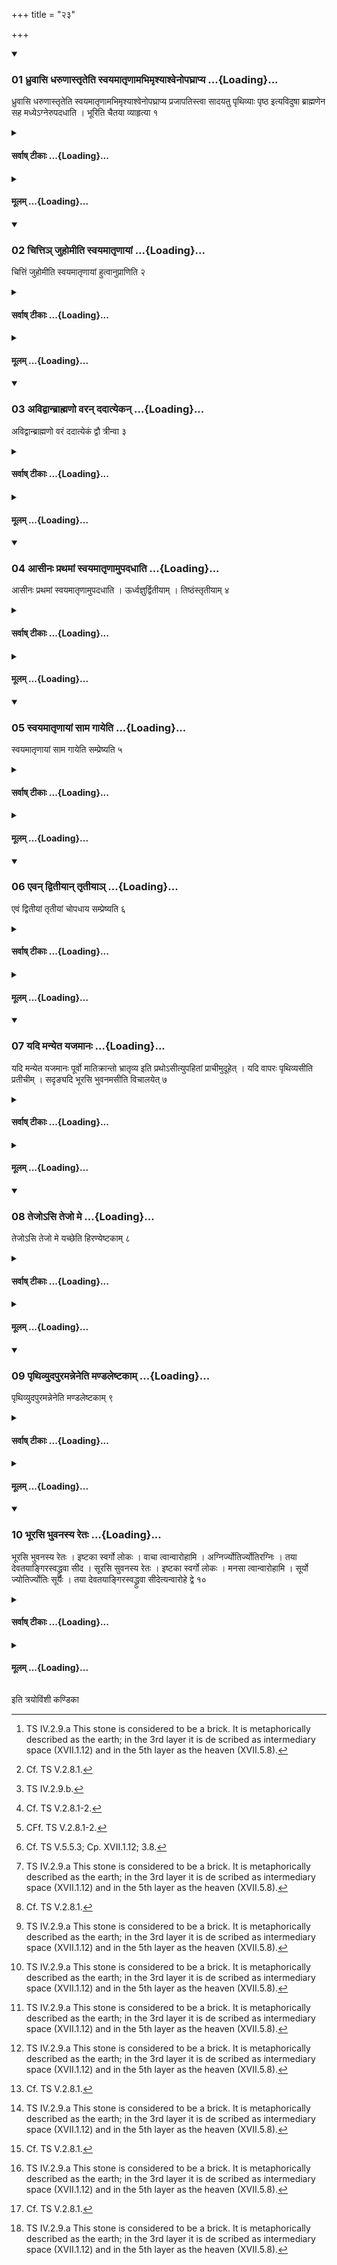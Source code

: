 +++
title = "२३"

+++

<div class="js_include" includetitle="true" newlevelforh1="3" unfilled url="/vedAH_yajuH/taittirIyam/sUtram/ApastambaH/shrautam/vishvAsa-prastutiH/16/23/01_dhruvAsi_dharuNAstRteti_svayamAtRNAmabhimRshyAshvenopaghrApya.md">
<details open><summary><h3>01 ध्रुवासि धरुणास्तृतेति स्वयमातृणामभिमृश्याश्वेनोपघ्राप्य ...{Loading}...</h3></summary>

ध्रुवासि धरुणास्तृतेति स्वयमातृणामभिमृश्याश्वेनोपघ्राप्य प्रजापतिस्त्वा सादयतु पृथिव्याः पृष्ठ इत्यविदुषा ब्राह्मणेन सह मध्येऽग्नेरुपदधाति । भूरिति चैतया व्याहृत्या १
</details>
</div>
<div class="js_include collapsed" newlevelforh1="4" title="सर्वाष् टीकाः" unfilled url="/vedAH_yajuH/taittirIyam/sUtram/ApastambaH/shrautam/sarvASh_TIkAH/16/23/01_dhruvAsi_dharuNAstRteti_svayamAtRNAmabhimRshyAshvenopaghrApya.md">
<details><summary><h4>सर्वाष् टीकाः ...{Loading}...</h4></summary>
<details><summary>थिते</summary>

1. with dhruvāsi dharuṇāstr̥ta...[^1] having touched the naturally perforated stone,[^2] having caused the horse smell it[^3], with prajāpatistvā sādayatu pr̥thivyāḥ pr̥ṣṭhe[^4] the Adhvaryu along with an ignorant Brāhmin[^5], places it (the naturally perforated stone) in the central part of the place on which fire-altar-building is going to be built and with this sacred utterance viz. bhūḥ[^6].  

[^1]: TS IV.2.9.a This stone is considered to be a brick. It is metaphorically described as the earth; in the 3rd layer it is de scribed as intermediary space (XVII.1.12) and in the 5th layer as the heaven (XVII.5.8).  

[^2]: Cf. TS V.2.8.1.  

[^3]: TS IV.2.9.b.  

[^4]: Cf. TS V.2.8.1-2.  

[^5]: CFf. TS V.2.8.1-2.  

[^6]: Cf. TS V.5.5.3; Cp. XVII.1.12; 3.8.  
</details>
</details>
</div>
<div class="js_include collapsed" newlevelforh1="4" title="मूलम्" unfilled url="/vedAH_yajuH/taittirIyam/sUtram/ApastambaH/shrautam/mUlam/16/23/01_dhruvAsi_dharuNAstRteti_svayamAtRNAmabhimRshyAshvenopaghrApya.md">
<details><summary><h4>मूलम् ...{Loading}...</h4></summary>

ध्रुवासि धरुणास्तृतेति स्वयमातृणामभिमृश्याश्वेनोपघ्राप्य प्रजापतिस्त्वा सादयतु पृथिव्याः पृष्ठ इत्यविदुषा ब्राह्मणेन सह मध्येऽग्नेरुपदधाति । भूरिति चैतया व्याहृत्या १
</details>
</div>
<div class="js_include" includetitle="true" newlevelforh1="3" unfilled url="/vedAH_yajuH/taittirIyam/sUtram/ApastambaH/shrautam/vishvAsa-prastutiH/16/23/02_chitti~n_juhomIti_svayamAtRNAyAM.md">
<details open><summary><h3>02 चित्तिञ् जुहोमीति स्वयमातृणायां ...{Loading}...</h3></summary>

चित्तिं जुहोमीति स्वयमातृणायां हुत्वानुप्राणिति २
</details>
</div>
<div class="js_include collapsed" newlevelforh1="4" title="सर्वाष् टीकाः" unfilled url="/vedAH_yajuH/taittirIyam/sUtram/ApastambaH/shrautam/sarvASh_TIkAH/16/23/02_chitti~n_juhomIti_svayamAtRNAyAM.md">
<details><summary><h4>सर्वाष् टीकाः ...{Loading}...</h4></summary>
<details><summary>थिते</summary>

2. Having offered a libation of ghee on the naturally perforated stone with cittim juhomi...[^1] he breathes on it.[^2]  

[^1]: TS V.5.4.3.  

[^2]: Cf. TS V.5.5.2. For similar breathing see XVII.1.13; XVII.3.9.  
</details>
</details>
</div>
<div class="js_include collapsed" newlevelforh1="4" title="मूलम्" unfilled url="/vedAH_yajuH/taittirIyam/sUtram/ApastambaH/shrautam/mUlam/16/23/02_chitti~n_juhomIti_svayamAtRNAyAM.md">
<details><summary><h4>मूलम् ...{Loading}...</h4></summary>

चित्तिं जुहोमीति स्वयमातृणायां हुत्वानुप्राणिति २
</details>
</div>
<div class="js_include" includetitle="true" newlevelforh1="3" unfilled url="/vedAH_yajuH/taittirIyam/sUtram/ApastambaH/shrautam/vishvAsa-prastutiH/16/23/03_avidvAnbrAhmaNo_varan_dadAtyekan.md">
<details open><summary><h3>03 अविद्वान्ब्राह्मणो वरन् ददात्येकन् ...{Loading}...</h3></summary>

अविद्वान्ब्राह्मणो वरं ददात्येकं द्वौ त्रीन्वा ३
</details>
</div>
<div class="js_include collapsed" newlevelforh1="4" title="सर्वाष् टीकाः" unfilled url="/vedAH_yajuH/taittirIyam/sUtram/ApastambaH/shrautam/sarvASh_TIkAH/16/23/03_avidvAnbrAhmaNo_varan_dadAtyekan.md">
<details><summary><h4>सर्वाष् टीकाः ...{Loading}...</h4></summary>
<details><summary>थिते</summary>

3. The ignorant Brahmin gives one or two or three boons (gifts) (chosen by the Adhvaryu) (out of the possessions of the sacrificer to the Adhvaryu)[^1].  

[^1]: Cf. TS V.2.8.2.  
</details>
</details>
</div>
<div class="js_include collapsed" newlevelforh1="4" title="मूलम्" unfilled url="/vedAH_yajuH/taittirIyam/sUtram/ApastambaH/shrautam/mUlam/16/23/03_avidvAnbrAhmaNo_varan_dadAtyekan.md">
<details><summary><h4>मूलम् ...{Loading}...</h4></summary>

अविद्वान्ब्राह्मणो वरं ददात्येकं द्वौ त्रीन्वा ३
</details>
</div>
<div class="js_include" includetitle="true" newlevelforh1="3" unfilled url="/vedAH_yajuH/taittirIyam/sUtram/ApastambaH/shrautam/vishvAsa-prastutiH/16/23/04_AsInaH_prathamAM_svayamAtRNAmupadadhAti.md">
<details open><summary><h3>04 आसीनः प्रथमां स्वयमातृणामुपदधाति ...{Loading}...</h3></summary>

आसीनः प्रथमां स्वयमातृणामुपदधाति । ऊर्ध्वज्ञुर्द्वितीयाम् । तिष्ठंस्तृतीयाम् ४
</details>
</div>
<div class="js_include collapsed" newlevelforh1="4" title="सर्वाष् टीकाः" unfilled url="/vedAH_yajuH/taittirIyam/sUtram/ApastambaH/shrautam/sarvASh_TIkAH/16/23/04_AsInaH_prathamAM_svayamAtRNAmupadadhAti.md">
<details><summary><h4>सर्वाष् टीकाः ...{Loading}...</h4></summary>
<details><summary>थिते</summary>

4. The Adhvaryu places the first naturally perforated stone while sitting; with his knees raised up the second; while standing, the third.  
</details>
</details>
</div>
<div class="js_include collapsed" newlevelforh1="4" title="मूलम्" unfilled url="/vedAH_yajuH/taittirIyam/sUtram/ApastambaH/shrautam/mUlam/16/23/04_AsInaH_prathamAM_svayamAtRNAmupadadhAti.md">
<details><summary><h4>मूलम् ...{Loading}...</h4></summary>

आसीनः प्रथमां स्वयमातृणामुपदधाति । ऊर्ध्वज्ञुर्द्वितीयाम् । तिष्ठंस्तृतीयाम् ४
</details>
</div>
<div class="js_include" includetitle="true" newlevelforh1="3" unfilled url="/vedAH_yajuH/taittirIyam/sUtram/ApastambaH/shrautam/vishvAsa-prastutiH/16/23/05_svayamAtRNAyAM_sAma_gAyeti.md">
<details open><summary><h3>05 स्वयमातृणायां साम गायेति ...{Loading}...</h3></summary>

स्वयमातृणायां साम गायेति सम्प्रेष्यति ५
</details>
</div>
<div class="js_include collapsed" newlevelforh1="4" title="सर्वाष् टीकाः" unfilled url="/vedAH_yajuH/taittirIyam/sUtram/ApastambaH/shrautam/sarvASh_TIkAH/16/23/05_svayamAtRNAyAM_sAma_gAyeti.md">
<details><summary><h4>सर्वाष् टीकाः ...{Loading}...</h4></summary>
<details><summary>थिते</summary>

5. In connection with the naturally perforated (stone) he orders. “Sing the sāman”;[^1] 

[^1] Cf. ŚB VIII.7.4.5. Here the Bhūḥ Sāman, Bhuvaḥ Sāman and the Svaḥ Sāman are to be sung.  
</details>
</details>
</div>
<div class="js_include collapsed" newlevelforh1="4" title="मूलम्" unfilled url="/vedAH_yajuH/taittirIyam/sUtram/ApastambaH/shrautam/mUlam/16/23/05_svayamAtRNAyAM_sAma_gAyeti.md">
<details><summary><h4>मूलम् ...{Loading}...</h4></summary>

स्वयमातृणायां साम गायेति सम्प्रेष्यति ५
</details>
</div>
<div class="js_include" includetitle="true" newlevelforh1="3" unfilled url="/vedAH_yajuH/taittirIyam/sUtram/ApastambaH/shrautam/vishvAsa-prastutiH/16/23/06_evan_dvitIyAn_tRtIyA~n.md">
<details open><summary><h3>06 एवन् द्वितीयान् तृतीयाञ् ...{Loading}...</h3></summary>

एवं द्वितीयां तृतीयां चोपधाय सम्प्रेष्यति ६
</details>
</div>
<div class="js_include collapsed" newlevelforh1="4" title="सर्वाष् टीकाः" unfilled url="/vedAH_yajuH/taittirIyam/sUtram/ApastambaH/shrautam/sarvASh_TIkAH/16/23/06_evan_dvitIyAn_tRtIyA~n.md">
<details><summary><h4>सर्वाष् टीकाः ...{Loading}...</h4></summary>
<details><summary>थिते</summary>

6. in the same way after having placed the second and the third (naturally perforated stones), he orders.  
</details>
</details>
</div>
<div class="js_include collapsed" newlevelforh1="4" title="मूलम्" unfilled url="/vedAH_yajuH/taittirIyam/sUtram/ApastambaH/shrautam/mUlam/16/23/06_evan_dvitIyAn_tRtIyA~n.md">
<details><summary><h4>मूलम् ...{Loading}...</h4></summary>

एवं द्वितीयां तृतीयां चोपधाय सम्प्रेष्यति ६
</details>
</div>
<div class="js_include" includetitle="true" newlevelforh1="3" unfilled url="/vedAH_yajuH/taittirIyam/sUtram/ApastambaH/shrautam/vishvAsa-prastutiH/16/23/07_yadi_manyeta_yajamAnaH.md">
<details open><summary><h3>07 यदि मन्येत यजमानः ...{Loading}...</h3></summary>

यदि मन्येत यजमानः पूर्वो मातिक्रान्तो भ्रातृव्य इति प्रथोऽसीत्युपहितां प्राचीमुदूहेत् । यदि वापरः पृथिव्यसीति प्रतीचीम् । सदृङ्यदि भूरसि भुवनमसीति विचालयेत् ७
</details>
</div>
<div class="js_include collapsed" newlevelforh1="4" title="सर्वाष् टीकाः" unfilled url="/vedAH_yajuH/taittirIyam/sUtram/ApastambaH/shrautam/sarvASh_TIkAH/16/23/07_yadi_manyeta_yajamAnaH.md">
<details><summary><h4>सर्वाष् टीकाः ...{Loading}...</h4></summary>
<details><summary>थिते</summary>

7. If the sacrificer thinks, "The enemy in the east has attacked me, he should push it (the naturally perforated stone) to the east after it has been placed, with pratho'si...; if... in the west... to west... with pr̥thivyasi.. if he thinks. “The enemy having the same view[^1] as mine has attached me” he should move it (the naturally perforated stone) with bhūrasi bhuvanamasi...[^2]  

[^1]: i.e. who is standing next to the sacrificer and facing the same side as he.  

[^2]: Cf. KS XX.6; cp. MS III.2.6. For the formulae cp. TS IV.2.9.b.  
</details>
</details>
</div>
<div class="js_include collapsed" newlevelforh1="4" title="मूलम्" unfilled url="/vedAH_yajuH/taittirIyam/sUtram/ApastambaH/shrautam/mUlam/16/23/07_yadi_manyeta_yajamAnaH.md">
<details><summary><h4>मूलम् ...{Loading}...</h4></summary>

यदि मन्येत यजमानः पूर्वो मातिक्रान्तो भ्रातृव्य इति प्रथोऽसीत्युपहितां प्राचीमुदूहेत् । यदि वापरः पृथिव्यसीति प्रतीचीम् । सदृङ्यदि भूरसि भुवनमसीति विचालयेत् ७
</details>
</div>
<div class="js_include" includetitle="true" newlevelforh1="3" unfilled url="/vedAH_yajuH/taittirIyam/sUtram/ApastambaH/shrautam/vishvAsa-prastutiH/16/23/08_tejo-si_tejo_me.md">
<details open><summary><h3>08 तेजोऽसि तेजो मे ...{Loading}...</h3></summary>

तेजोऽसि तेजो मे यच्छेति हिरण्येष्टकाम् ८
</details>
</div>
<div class="js_include collapsed" newlevelforh1="4" title="सर्वाष् टीकाः" unfilled url="/vedAH_yajuH/taittirIyam/sUtram/ApastambaH/shrautam/sarvASh_TIkAH/16/23/08_tejo-si_tejo_me.md">
<details><summary><h4>सर्वाष् टीकाः ...{Loading}...</h4></summary>
<details><summary>थिते</summary>

8. With tejosi tejo me yacchat[^1] he places the golden brick[^2].  

[^1]: TS V.7.6.  

[^2]: i.e. a piece of gold; cp. XVI. 13.10. For this Sūtra cf. TS V.7.6.2   
</details>
</details>
</div>
<div class="js_include collapsed" newlevelforh1="4" title="मूलम्" unfilled url="/vedAH_yajuH/taittirIyam/sUtram/ApastambaH/shrautam/mUlam/16/23/08_tejo-si_tejo_me.md">
<details><summary><h4>मूलम् ...{Loading}...</h4></summary>

तेजोऽसि तेजो मे यच्छेति हिरण्येष्टकाम् ८
</details>
</div>
<div class="js_include" includetitle="true" newlevelforh1="3" unfilled url="/vedAH_yajuH/taittirIyam/sUtram/ApastambaH/shrautam/vishvAsa-prastutiH/16/23/09_pRthivyudapuramanneneti_maNDaleShTakAm.md">
<details open><summary><h3>09 पृथिव्युदपुरमन्नेनेति मण्डलेष्टकाम् ...{Loading}...</h3></summary>

पृथिव्युदपुरमन्नेनेति मण्डलेष्टकाम् ९
</details>
</div>
<div class="js_include collapsed" newlevelforh1="4" title="सर्वाष् टीकाः" unfilled url="/vedAH_yajuH/taittirIyam/sUtram/ApastambaH/shrautam/sarvASh_TIkAH/16/23/09_pRthivyudapuramanneneti_maNDaleShTakAm.md">
<details><summary><h4>सर्वाष् टीकाः ...{Loading}...</h4></summary>
<details><summary>थिते</summary>

9. With pr̥thivyudapuramannena...[^1] he places brick having a mark of a circle on it[^2].  

[^1]: TS IV.4.5.c.  

[^2]: Cf. TS. V.3.9.2; Cp. XVII.1.15; XVII.4.2.  
</details>
</details>
</div>
<div class="js_include collapsed" newlevelforh1="4" title="मूलम्" unfilled url="/vedAH_yajuH/taittirIyam/sUtram/ApastambaH/shrautam/mUlam/16/23/09_pRthivyudapuramanneneti_maNDaleShTakAm.md">
<details><summary><h4>मूलम् ...{Loading}...</h4></summary>

पृथिव्युदपुरमन्नेनेति मण्डलेष्टकाम् ९
</details>
</div>
<div class="js_include" includetitle="true" newlevelforh1="3" unfilled url="/vedAH_yajuH/taittirIyam/sUtram/ApastambaH/shrautam/vishvAsa-prastutiH/16/23/10_bhUrasi_bhuvanasya_retaH.md">
<details open><summary><h3>10 भूरसि भुवनस्य रेतः ...{Loading}...</h3></summary>

भूरसि भुवनस्य रेतः । इष्टका स्वर्गो लोकः । वाचा त्वान्वारोहामि । अग्निर्ज्योतिर्ज्योतिरग्निः । तया देवतयाङ्गिरस्वद्ध्रुवा सीद । सूरसि सुवनस्य रेतः । इष्टका स्वर्गो लोकः । मनसा त्वान्वारोहामि । सूर्यो ज्योतिर्ज्योतिः सूर्यः । तया देवतयाङ्गिरस्वद्ध्रुवा सीदेत्यन्वारोहे द्वे १०
</details>
</div>
<div class="js_include collapsed" newlevelforh1="4" title="सर्वाष् टीकाः" unfilled url="/vedAH_yajuH/taittirIyam/sUtram/ApastambaH/shrautam/sarvASh_TIkAH/16/23/10_bhUrasi_bhuvanasya_retaH.md">
<details><summary><h4>सर्वाष् टीकाः ...{Loading}...</h4></summary>
<details><summary>थिते</summary>

10. With the two formulae beginning with bhūrasi bhuvanasya retaḥ sūrasi suvanasya retaḥ[^1] he places the two Anvāroha bricks.   

[^1]: For the formulae see and cp. MS III.7.16; KS XXXIX.3. 
</details>
</details>
</div>
<div class="js_include collapsed" newlevelforh1="4" title="मूलम्" unfilled url="/vedAH_yajuH/taittirIyam/sUtram/ApastambaH/shrautam/mUlam/16/23/10_bhUrasi_bhuvanasya_retaH.md">
<details><summary><h4>मूलम् ...{Loading}...</h4></summary>

भूरसि भुवनस्य रेतः । इष्टका स्वर्गो लोकः । वाचा त्वान्वारोहामि । अग्निर्ज्योतिर्ज्योतिरग्निः । तया देवतयाङ्गिरस्वद्ध्रुवा सीद । सूरसि सुवनस्य रेतः । इष्टका स्वर्गो लोकः । मनसा त्वान्वारोहामि । सूर्यो ज्योतिर्ज्योतिः सूर्यः । तया देवतयाङ्गिरस्वद्ध्रुवा सीदेत्यन्वारोहे द्वे १०
</details>
</div>

  
इति त्रयोविंशी कण्डिका 
